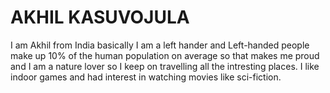 # AKHIL KASUVOJULA
I am Akhil from India basically I am a left hander and Left-handed people make up 10% of the human population on average so that makes me proud and I am a nature lover so I keep on travelling all the intresting places. I like indoor games and had interest in watching movies like sci-fiction.
